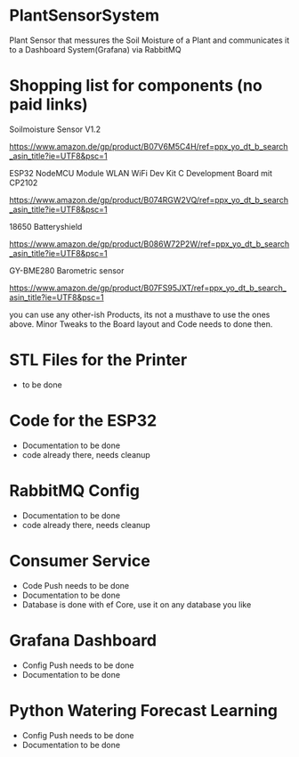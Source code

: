 # PlantSensorSystem
Plant Sensor that messures the Soil Moisture of a Plant and communicates it to a Dashboard System(Grafana) via RabbitMQ

# Shopping list for components (no paid links)


Soilmoisture Sensor V1.2

https://www.amazon.de/gp/product/B07V6M5C4H/ref=ppx_yo_dt_b_search_asin_title?ie=UTF8&psc=1


ESP32 NodeMCU Module WLAN WiFi Dev Kit C Development Board mit CP2102

https://www.amazon.de/gp/product/B074RGW2VQ/ref=ppx_yo_dt_b_search_asin_title?ie=UTF8&psc=1


18650 Batteryshield

https://www.amazon.de/gp/product/B086W72P2W/ref=ppx_yo_dt_b_search_asin_title?ie=UTF8&psc=1


GY-BME280 Barometric sensor

https://www.amazon.de/gp/product/B07FS95JXT/ref=ppx_yo_dt_b_search_asin_title?ie=UTF8&psc=1


you can use any other-ish Products, its not a musthave to use the ones above. Minor Tweaks to the Board layout and Code needs to done then.


# STL Files for the Printer
- to be done

# Code for the ESP32
- Documentation to be done 
- code already there, needs cleanup

# RabbitMQ Config
- Documentation to be done 
- code already there, needs cleanup

# Consumer Service
- Code Push needs to be done
- Documentation to be done
- Database is done with ef Core, use it on any database you like

# Grafana Dashboard
- Config Push needs to be done
- Documentation to be done

# Python Watering Forecast Learning
- Config Push needs to be done
- Documentation to be done
